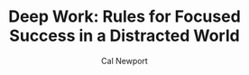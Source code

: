 ---
layout: post
title: "Deep Work: Rules for Focused Success in a Distracted World"
author: "Cal Newport"
excerpt: "\"Good quote from book\""
categories: read
tags: [sample-post, readability, test]
comments: true
share: true
modified: 2016-06-01T14:18:57-04:00
image:
  feature: deep-work.jpg
---